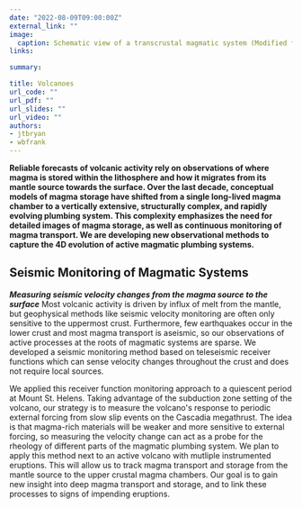 ```yaml
---
date: "2022-08-09T09:00:00Z"
external_link: ""
image:
  caption: Schematic view of a transcrustal magmatic system (Modified from Caricchi et al., 2021)
links:

summary:

title: Volcanoes
url_code: ""
url_pdf: ""
url_slides: ""
url_video: ""
authors:
- jtbryan
- wbfrank
---
```


**Reliable forecasts of volcanic activity rely on observations of where magma is stored within the lithosphere and how it migrates from its mantle source towards the surface. Over the last decade, conceptual models of magma storage have shifted from a single long-lived magma chamber to a vertically extensive, structurally complex, and rapidly evolving plumbing system. This complexity emphasizes the need for detailed images of magma storage, as well as continuous monitoring of magma transport. We are developing new observational methods to capture the 4D evolution of active magmatic plumbing systems.**

## Seismic Monitoring of Magmatic Systems
**_Measuring seismic velocity changes from the magma source to the surface_**
Most volcanic activity is driven by influx of melt from the mantle, but geophysical methods like seismic velocity monitoring are often only sensitive to the uppermost crust. Furthermore, few earthquakes occur in the lower crust and most magma transport is aseismic, so our observations of active processes at the roots of magmatic systems are sparse. We developed a seismic monitoring method based on teleseismic receiver functions which can sense velocity changes throughout the crust and does not require local sources.

We applied this receiver function monitoring approach to a quiescent period at Mount St. Helens. Taking advantage of the subduction zone setting of the volcano, our strategy is to measure the volcano's response to periodic external forcing from slow slip events on the Cascadia megathrust. The idea is that magma-rich materials will be weaker and more sensitive to external forcing, so measuring the velocity change can act as a probe for the rheology of different parts of the magmatic plumbing system. We plan to apply this method next to an active volcano with mutliple instrumented eruptions. This will allow us to track magma transport and storage from the mantle source to the upper crustal magma chambers. Our goal is to gain new insight into deep magma transport and storage, and to link these processes to signs of impending eruptions.